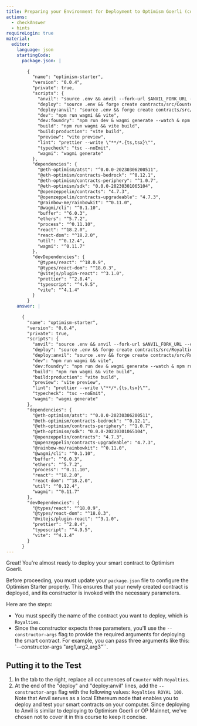 ```yaml
---
title: Preparing your Environment for Deployment to Optimism Goerli (continued)
actions:
  - checkAnswer
  - hints
requireLogin: true
material:
  editor:
    language: json
    startingCode:
      package.json: |
        
        {
          "name": "optimism-starter",
          "version": "0.0.4",
          "private": true,
          "scripts": {
            "anvil": "source .env && anvil --fork-url $ANVIL_FORK_URL --chain-id $ANVIL_CHAIN_ID",
            "deploy": "source .env && forge create contracts/src/Counter.sol:Counter --rpc-url $FORGE_RPC_URL --private-key $FORGE_PRIVATE_KEY --etherscan-api-key $ETHERSCAN_API_KEY --verify ",
            "deploy:anvil": "source .env && forge create contracts/src/Counter.sol:Counter --rpc-url http://127.0.0.1:8545 --private-key 0xac0974bec39a17e36ba4a6b4d238ff944bacb478cbed5efcae784d7bf4f2ff80 --legacy",
            "dev": "npm run wagmi && vite",
            "dev:foundry": "npm run dev & wagmi generate --watch & npm run anvil",
            "build": "npm run wagmi && vite build",
            "build:production": "vite build",
            "preview": "vite preview",
            "lint": "prettier --write \"**/*.{ts,tsx}\"",
            "typecheck": "tsc --noEmit",
            "wagmi": "wagmi generate"
          },
          "dependencies": {
            "@eth-optimism/atst": "^0.0.0-20230306200511",
            "@eth-optimism/contracts-bedrock": "^0.12.1",
            "@eth-optimism/contracts-periphery": "^1.0.7",
            "@eth-optimism/sdk": "0.0.0-20230301065104",
            "@openzeppelin/contracts": "4.7.3",
            "@openzeppelin/contracts-upgradeable": "4.7.3",
            "@rainbow-me/rainbowkit": "^0.11.0",
            "@wagmi/cli": "^0.1.10",
            "buffer": "^6.0.3",
            "ethers": "^5.7.2",
            "process": "^0.11.10",
            "react": "^18.2.0",
            "react-dom": "^18.2.0",
            "util": "^0.12.4",
            "wagmi": "^0.11.7"
          },
          "devDependencies": {
            "@types/react": "^18.0.9",
            "@types/react-dom": "^18.0.3",
            "@vitejs/plugin-react": "^3.1.0",
            "prettier": "^2.8.4",
            "typescript": "^4.9.5",
            "vite": "^4.1.4"
          }
        }
    answer: |
      
      {
        "name": "optimism-starter",
        "version": "0.0.4",
        "private": true,
        "scripts": {
          "anvil": "source .env && anvil --fork-url $ANVIL_FORK_URL --chain-id $ANVIL_CHAIN_ID",
          "deploy": "source .env && forge create contracts/src/Royalties.sol:Royalties --rpc-url $FORGE_RPC_URL --private-key $FORGE_PRIVATE_KEY --etherscan-api-key $ETHERSCAN_API_KEY --verify --constructor-args Royalties ROYAL 100",
          "deploy:anvil": "source .env && forge create contracts/src/Royalties.sol:Royalties --rpc-url http://127.0.0.1:8545 --private-key 0xac0974bec39a17e36ba4a6b4d238ff944bacb478cbed5efcae784d7bf4f2ff80 --legacy --constructor-args Royalties ROYAL 100",
          "dev": "npm run wagmi && vite",
          "dev:foundry": "npm run dev & wagmi generate --watch & npm run anvil",
          "build": "npm run wagmi && vite build",
          "build:production": "vite build",
          "preview": "vite preview",
          "lint": "prettier --write \"**/*.{ts,tsx}\"",
          "typecheck": "tsc --noEmit",
          "wagmi": "wagmi generate"
        },
        "dependencies": {
          "@eth-optimism/atst": "^0.0.0-20230306200511",
          "@eth-optimism/contracts-bedrock": "^0.12.1",
          "@eth-optimism/contracts-periphery": "^1.0.7",
          "@eth-optimism/sdk": "0.0.0-20230301065104",
          "@openzeppelin/contracts": "4.7.3",
          "@openzeppelin/contracts-upgradeable": "4.7.3",
          "@rainbow-me/rainbowkit": "^0.11.0",
          "@wagmi/cli": "^0.1.10",
          "buffer": "^6.0.3",
          "ethers": "^5.7.2",
          "process": "^0.11.10",
          "react": "^18.2.0",
          "react-dom": "^18.2.0",
          "util": "^0.12.4",
          "wagmi": "^0.11.7"
        },
        "devDependencies": {
          "@types/react": "^18.0.9",
          "@types/react-dom": "^18.0.3",
          "@vitejs/plugin-react": "^3.1.0",
          "prettier": "^2.8.4",
          "typescript": "^4.9.5",
          "vite": "^4.1.4"
        }
      }
---
```


Great! You're almost ready to deploy your smart contract to Optimism Goerli.

Before proceeding, you must update your `package.json` file to configure the Optimism Starter properly. This ensures that your newly created contract is deployed, and its constructor is invoked with the necessary parameters.

Here are the steps:

- You must specify the name of the contract you want to deploy, which is `Royalties`.
- Since the constructor expects three parameters, you'll use the `--constructor-args` flag to provide the required arguments for deploying the smart contract. For example, you can pass three arguments like this: \`--constructor-args "arg1,arg2,arg3"\`\`.

## Putting it to the Test

1. In the tab to the right, replace all occurrences of `Counter` with `Royalties`.
2. At the end of the "deploy" and "deploy:anvil" lines, add the `--constructor-args` flag with the following values: `Royalties ROYAL 100`. Note that Anvil serves as a local Ethereum node that enables you to deploy and test your smart contracts on your computer. Since deploying to Anvil is similar to deploying to Optimism Goerli or OP Mainnet, we've chosen not to cover it in this course to keep it concise.
